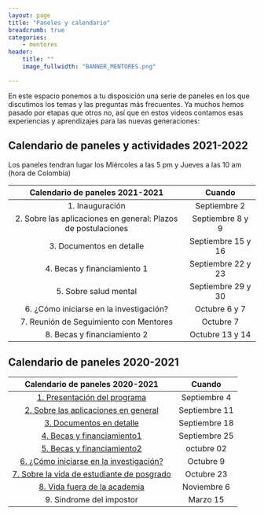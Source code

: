 ```yaml
---
layout: page
title: "Paneles y calendario"
breadcrumb: true
categories:
    - mentores
header:
    title: ""
    image_fullwidth: "BANNER_MENTORES.png"

---
```


En este espacio ponemos a tu disposición una serie de paneles en los que discutimos los temas y las
preguntas más frecuentes. Ya muchos hemos pasado por etapas que otros no, así que en estos videos
contamos esas experiencias y aprendizajes para las nuevas generaciones:

## Calendario de paneles y actividades 2021-2022

Los paneles tendran lugar los Miércoles a las 5 pm y Jueves a las 10 am (hora de Colombia)


|      Calendario de paneles 2021-2021    |   Cuando    |
|:---------------------------------------:|:-------------:|
| 1. Inauguración            | Septiembre 2  |
| 2. Sobre las aplicaciones en general: Plazos de postulaciones    | Septiembre 8 y 9 |
| 3. Documentos en detalle                     | Septiembre 15 y 16 |
| 4. Becas y financiamiento 1               | Septiembre 22 y 23 |
| 5. Sobre salud mental                | Septiembre 29 y 30 |
| 6. ¿Cómo iniciarse en la investigación?     | Octubre 6 y 7     |
| 7. Reunión de Seguimiento con Mentores  | Octubre 7    |
| 8.  Becas y financiamiento 2               | Octubre 13 y 14   |




## Calendario de paneles 2020-2021

|      Calendario de paneles 2020-2021    |   Cuando    |
|:---------------------------------------:|:-------------:|
| [1. Presentación del programa](https://recastronomia.github.io/mentores/panel1/)               | Septiembre 4  |
| [2. Sobre las aplicaciones en general](https://recastronomia.github.io/mentores/panel2/)       | Septiembre 11 |
| [3. Documentos en detalle](https://recastronomia.github.io/mentores/panel3/)                     | Septiembre 18 |
| [4. Becas y financiamiento1](https://recastronomia.github.io/mentores/panel4/)                  | Septiembre 25 |
| [5. Becas y financiamiento2](https://recastronomia.github.io/mentores/panel5/)                  | octubre 02 |
| [6. ¿Cómo iniciarse en la investigación?](https://recastronomia.github.io/mentores/panel6/)     | Octubre 9     |
| [7. Sobre la vida de estudiante de posgrado](https://recastronomia.github.io/mentores/panel7/) | Octubre 23    |
| [8. Vida fuera de la academia](https://recastronomia.github.io/mentores/panel8/)               | Noviembre 6   |
| 9. Sindrome del impostor                  | Marzo 15      |


